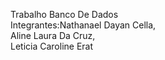 Trabalho Banco De Dados  
Integrantes:Nathanael Dayan Cella,  
Aline Laura Da Cruz,  
Leticia Caroline Erat  
